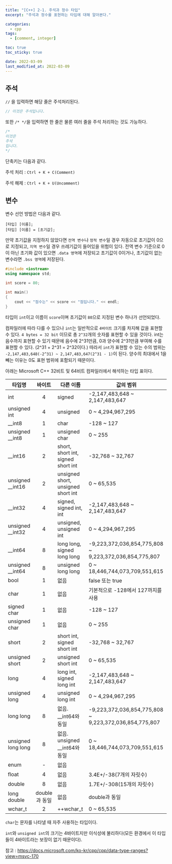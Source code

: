 ```yaml
---
title: "[C++] 2-1. 주석과 정수 타입"
excerpt: "주석과 정수를 표현하는 타입에 대해 알아본다."

categories:
  - cpp
tags:
  - [comment, integer]

toc: true
toc_sticky: true

date: 2022-03-09
last_modified_at: 2022-03-09
---
```


## 주석
`//` 을 입력하면 해당 줄은 주석처리된다.

```cpp
// 이것은 주석입니다.
```

또한 `/* */`을 입력하면 한 줄은 물론 여러 줄을 주석 처리하는 것도 가능하다.

```cpp
/*
이것은
주석
입니다.
*/
```

단축키는 다음과 같다.

주석 처리 : `Ctrl + K + C(Comment)`

주석 해제 : `Ctrl + K + U(Uncomment)`


## 변수

변수 선언 방법은 다음과 같다.
```
[타입] [이름];
[타입] [이름] = [초기값];
```

만약 초기값을 지정하지 않았다면 `전역 변수`나 `정적 변수`일 경우 자동으로 초기값이 0으로 지정되고, `지역 변수`일 경우 쓰레기값이 들어있을 위험이 있다. 전역 변수 기준으로 0이 아닌 초기화 값이 있으면 `.data 영역`에 저장되고 초기값이 0이거나, 초기값이 없는 변수라면 `.bss 영역`에 저장된다.

```cpp
#include <iostream>
using namespace std;

int score = 80;

int main()
{
    cout << "점수는" << score << "점입니다." << endl;
}
```

타입이 `int`이고 이름이 `score`이며 초기값이 `80`으로 지정된 변수 하나가 선언되었다.

컴파일러에 따라 다를 수 있으나 `int`는 일반적으로 `4바이트` 크기를 차지해 값을 표현할 수 있다. `4 bytes = 32 bit` 이므로 총 `2^32`개의 숫자를 표현할 수 있을 것이다. int는 음수까지 표현할 수 있기 때문에 음수에 2^31만큼, 0과 양수에 2^31만큼 부여해 수를 표현할 수 있다. (2^31 + 2^31 = 2^32이다.) 따라서 `int`가 표현할 수 있는 수의 범위는 `-2,147,483,648(-2^31) ~ 2,147,483,647(2^31 - 1)`이 된다. 양수의 최대에서 1을 빼는 이유는 0도 표현 범위에 포함되기 때문이다.

아래는 Microsoft C++ 32비트 및 64비트 컴파일러에서 해석하는 타입 표이다.

|타입명|바이트|다른 이름|값의 범위|
|-----|:------:|--------|--------|
|int|4|signed|-2,147,483,648 ~ 2,147,483,647|
|unsigned int|4|unsigned|0 ~ 4,294,967,295|
|__int8|1|char|-128 ~ 127|
|unsigned __int8|1|unsigned char|0 ~ 255|
|__int16|2|short, short int, signed short int|-32,768 ~ 32,767|
|unsigned __int16|2|unsigned short, unsigned short int|0 ~ 65,535|
|__int32|4|signed, signed int, int|-2,147,483,648 ~ 2,147,483,647|
|unsigned __int32|4|unsigned, unsigned int|0 ~ 4,294,967,295|
|__int64|8|long long, signed long long|-9,223,372,036,854,775,808 ~ 9,223,372,036,854,775,807|
|unsigned __int64|8|unsigned long long|0 ~ 18,446,744,073,709,551,615|
|bool|1|없음|false 또는 true|
|char|1|없음|기본적으로 -128에서 127까지를 사용|
|signed char|1|없음|-128 ~ 127|
|unsigned char|1|없음|0 ~ 255|
|short|2|short int, signed short int|-32,768 ~ 32,767|
|unsigned short|2|unsigned short int|0 ~ 65,535|
|long|4|long int, signed long int|-2,147,483,648 ~ 2,147,483,647|
|unsigned long|4|unsigned long int|0 ~ 4,294,967,295|
|long long|8|없음. __int64와 동일|-9,223,372,036,854,775,808 ~ 9,223,372,036,854,775,807|
|unsigned long long|8|없음. unsigned __int64와 동일|0 ~ 18,446,744,073,709,551,615|
|enum|-|없음||
|float|4|없음|3.4E+/-38(7개의 자릿수)|
|double|8|없음|1.7E+/-308(15개의 자릿수)|
|long double|double과 동일|없음|double과 동일|
|wchar_t|2|++wchar_t|0 ~ 65,535|

`char`는 문자를 나타낼 때 자주 사용하는 타입이다.

`int`와 `unsigned int`의 크기는 4바이트지만 이식성에 불리하다(모든 환경에서 이 타입들이 4바이트라는 보장이 없기 때문이다).

참고 : https://docs.microsoft.com/ko-kr/cpp/cpp/data-type-ranges?view=msvc-170

